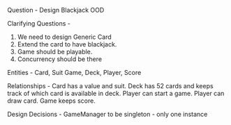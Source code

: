 Question - 
Design Blackjack OOD

Clarifying Questions - 
1. We need to design Generic Card
2. Extend the card to have blackjack.
3. Game should be playable.
4. Concurrency should be there

Entities - 
Card, Suit
Game, Deck, Player, Score

Relationships - 
Card has a value and suit.
Deck has 52 cards and keeps track of which card is available in deck.
Player can start a game.
Player can draw card.
Game keeps score.

Design Decisions - 
GameManager to be singleton - only one instance
